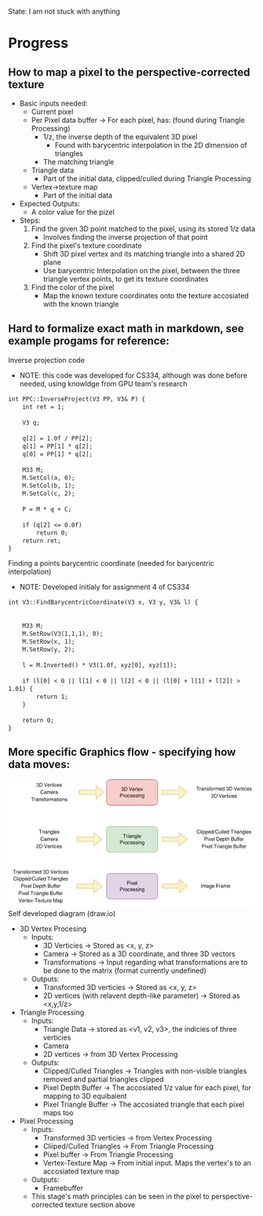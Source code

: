 State: I am not stuck with anything

# Progress

## How to map a pixel to the perspective-corrected texture
* Basic inputs needed:
  * Current pixel
  * Per Pixel data buffer -> For each pixel, has: (found during Triangle Processing)
    * 1/z, the inverse depth of the equivalent 3D pixel
      * Found with barycentric interpolation in the 2D dimension of triangles
    * The matching triangle
   * Triangle data
     * Part of the initial data, clipped/culled during Triangle Processing
   * Vertex->texture map
     * Part of the initial data
* Expected Outputs:
  * A color value for the pizel
* Steps:
  1. Find the given 3D point matched to the pixel, using its stored 1/z data
     * Involves finding the inverse projection of that point
  2. Find the pixel's texture coordinate
     * Shift 3D pixel vertex and its matching triangle into a shared 2D plane
     * Use barycentric Interpolation on the pixel, between the three triangle vertex points, to get its texture coordinates
  3. Find the color of the pixel
     * Map the known texture coordinates onto the texture accosiated with the known triangle

## Hard to formalize exact math in markdown, see example progams for reference:

Inverse projection code
* NOTE: this code was developed for CS334, although was done before needed, using knowldge from GPU team's research
```
int PPC::InverseProject(V3 PP, V3& P) {
	int ret = 1;

	V3 q;

	q[2] = 1.0f / PP[2];
	q[1] = PP[1] * q[2];
	q[0] = PP[1] * q[2];

	M33 M;
	M.SetCol(a, 0);
	M.SetCol(b, 1);
	M.SetCol(c, 2);

	P = M * q + C;

	if (q[2] <= 0.0f)
		return 0;
	return ret;
}
```

Finding a points barycentric coordinate (needed for barycentric interpolation)
* NOTE: Developed initialy for assignment 4 of CS334
```
int V3::FindBarycentricCoordinate(V3 x, V3 y, V3& l) {


	M33 M;
	M.SetRow(V3(1,1,1), 0);
	M.SetRow(x, 1);
	M.SetRow(y, 2);

	l = M.Inverted() * V3(1.0f, xyz[0], xyz[1]);

	if (l[0] < 0 || l[1] < 0 || l[2] < 0 || (l[0] + l[1] + l[2]) > 1.01) {
		return 1;
	}

	return 0;
}
```

## More specific Graphics flow - specifying how data moves:
![Data Flow](images/io_graphics_workflow.png)
Self developed diagram (draw.io)
* 3D Vertex Procesing
  * Inputs:
    * 3D Verticies -> Stored as <x, y, z>
    * Camera -> Stored as a 3D coordinate, and three 3D vectors
    * Transformations -> Input regarding what transformations are to be done to the matrix (format currently undefined)
  * Outputs:
    * Transformed 3D verticies -> Stored as <x, y, z>
    * 2D vertices (with relavent depth-like parameter) -> Stored as <x,y,1/z>
* Triangle Processing
  * Inputs:
    * Triangle Data -> stored as <v1, v2, v3>, the indicies of three verticies
    * Camera
    * 2D vertices -> from 3D Vertex Processing
   * Outputs:
     * Clipped/Culled Triangles -> Triangles with non-visible triangles removed and partial triangles clipped
     * Pixel Depth Buffer -> The accosiated 1/z value for each pixel, for mapping to 3D equibalent
     * Pixel Triangle Buffer -> The accosiated triangle that each pixel maps too
* Pixel Processing
  * Inputs:
    * Transformed 3D verticies -> from Vertex Processing
    * Cliiped/Culled Triangles -> From Triangle Processing
    * Pixel buffer -> From Triangle Processing
    * Vertex-Texture Map -> From initial input. Maps the vertex's to an accosiated texture map
  * Outputs:
    * Framebuffer
  * This stage's math principles can be seen in the pixel to perspective-corrected texture section above  
